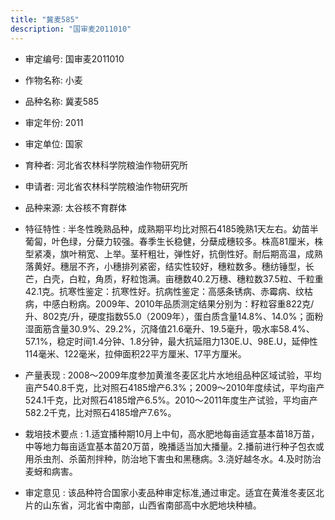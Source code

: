 ```yaml
---
title: "冀麦585"
description: "国审麦2011010"
---
```

* 审定编号:  国审麦2011010

*  作物名称:  小麦

*  品种名称:  冀麦585

*  审定年份:  2011

*  审定单位:  国家

* 育种者:  河北省农林科学院粮油作物研究所

*  申请者:  河北省农林科学院粮油作物研究所

*  品种来源:  太谷核不育群体

*  特征特性 : 
半冬性晚熟品种，成熟期平均比对照石4185晚熟1天左右。幼苗半葡匐，叶色绿，分蘖力较强。春季生长稳健，分蘖成穗较多。株高81厘米，株型紧凑，旗叶稍宽、上举。茎秆粗壮，弹性好，抗倒性好。耐后期高温，成熟落黄好。穗层不齐，小穗排列紧密，结实性较好，穗粒数多。穗纺锤型，长芒，白壳，白粒，角质，籽粒饱满。亩穗数40.2万穗、穗粒数37.5粒、千粒重42.1克。抗寒性鉴定：抗寒性好。抗病性鉴定：高感条锈病、赤霉病、纹枯病，中感白粉病。2009年、2010年品质测定结果分别为：籽粒容重822克/升、802克/升，硬度指数55.0（2009年），蛋白质含量14.8%、14.0%；面粉湿面筋含量30.9%、29.2%，沉降值21.6毫升、19.5毫升，吸水率58.4%、57.1%，稳定时间1.4分钟、1.8分钟，最大抗延阻力130E.U、98E.U，延伸性114毫米、122毫米，拉伸面积22平方厘米、17平方厘米。
 
*  产量表现 : 
2008～2009年度参加黄淮冬麦区北片水地组品种区域试验，平均亩产540.8千克，比对照石4185增产6.3%；2009～2010年度续试，平均亩产524.1千克，比对照石4185增产6.5%。2010～2011年度生产试验，平均亩产582.2千克，比对照石4185增产7.6%。

*  栽培技术要点 : 
1.适宜播种期10月上中旬，高水肥地每亩适宜基本苗18万苗，中等地力每亩适宜基本苗20万苗，晚播适当加大播量。2.播前进行种子包衣或用杀虫剂、杀菌剂拌种，防治地下害虫和黑穗病。3.浇好越冬水。4.及时防治麦蚜和病害。

*  审定意见 : 
该品种符合国家小麦品种审定标准,通过审定。适宜在黄淮冬麦区北片的山东省，河北省中南部，山西省南部高中水肥地块种植。
